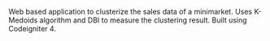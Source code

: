 Web based application to clusterize the sales data of a minimarket.
Uses K-Medoids algorithm and DBI to measure the clustering result.
Built using Codeigniter 4.
